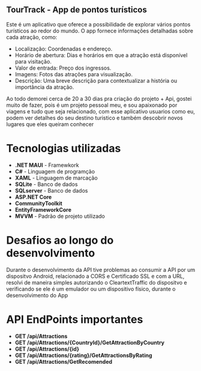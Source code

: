 ## TourTrack - App de pontos turísticos
Este é um aplicativo que oferece a possibilidade de explorar vários pontos turísticos ao redor do mundo. O app fornece informações detalhadas sobre cada atração, como:

- Localização: Coordenadas e endereço.
- Horário de abertura: Dias e horários em que a atração está disponível para visitação.
- Valor de entrada: Preço dos ingressos.
- Imagens: Fotos das atrações para visualização.
- Descrição: Uma breve descrição para contextualizar a história ou importância da atração.

Ao todo demorei cerca de 20 a 30 dias pra criação do projeto + Api, gostei muito de fazer, pois é um projeto pessoal meu, e sou apaixonado por viagens e tudo que seja relacionado,
com esse aplicativo usuarios como eu, podem ver detalhes do seu destino turistico e também descobrir novos lugares que eles queiram conhecer

# Tecnologias utilizadas
- **.NET MAUI** - Framewkork
- **C#** - Linguagem de programção
- **XAML** - Linguagem de marcação
- **SQLite** - Banco de dados
- **SQLserver** - Banco de dados
- **ASP.NET Core**
- **CommunityToolkit**
- **EntityFrameworkCore**
- **MVVM** - Padrão de projeto utilizado

# Desafios ao longo do desenvolvimento
Durante o desenvolvimento da API tive problemas ao consumir a API por um dispositvo Android, relacionado a CORS e Certificado SSL e com a URL, resolvi de maneira simples
autorizando o CleartextTraffic do dispositvo e verificando se ele é um emulador ou um dispositivo físico, durante o desenvolvimento do App

# API EndPoints importantes

- **GET /api/Attractions**
- **GET /api/Attractions/{CountryId}/GetAttractionByCountry**
- **GET /api/Attractions/{id}**
- **GET /api/Attractions/{rating}/GetAttractionsByRating**
- **GET /api/Attractions/GetRecomended**
